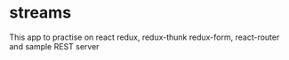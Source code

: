 # streams
 This app to practise on react redux, redux-thunk redux-form, react-router and sample REST server 
